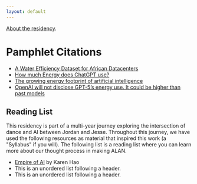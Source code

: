 ```yaml
---
layout: default
---
```


[About the residency](./about-alan.html).

# Pamphlet Citations

* [A Water Efficiency Dataset for African Datacenters](https://arxiv.org/pdf/2412.03716)
* [How much Energy does ChatGPT use?](https://epoch.ai/gradient-updates/how-much-energy-does-chatgpt-use)
* [The growing energy footprint of artificial intelligence](https://www.sciencedirect.com/science/article/pii/S2542435123003653?dgcid=author)
* [OpenAI will not disclose GPT-5’s energy use. It could be higher than past models](https://www.theguardian.com/technology/2025/aug/09/open-ai-chat-gpt5-energy-use)

## Reading List

This residency is part of a multi-year journey exploring the intersection of dance and AI between Jordan and Jesse. Throughout this journey, we have used the following resources as material that inspired this work (a "Syllabus" if you will). The following list is a reading list where you can learn more about our thought process in making ALAN.

*   [Empire of AI](https://karendhao.com/) by Karen Hao
*   This is an unordered list following a header.
*   This is an unordered list following a header.

